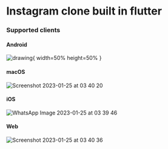 # Instagram clone built in flutter

### Supported clients

#### Android

![drawing](https://user-images.githubusercontent.com/21205138/214468940-22ca5e72-53f4-4017-aca9-66c9f75699c2.png){ width=50% height=50% }

#### macOS
![Screenshot 2023-01-25 at 03 40 20](https://user-images.githubusercontent.com/21205138/214469110-5d8cd44d-e848-446a-a300-74509551b126.png)

#### iOS
![WhatsApp Image 2023-01-25 at 03 39 46](https://user-images.githubusercontent.com/21205138/214469247-444f7e7d-d1bf-4c66-b12c-c52358629b94.jpeg)

#### Web
![Screenshot 2023-01-25 at 03 40 36](https://user-images.githubusercontent.com/21205138/214469391-f3b44eae-f769-41dd-949b-94d9c0b62f06.png)




